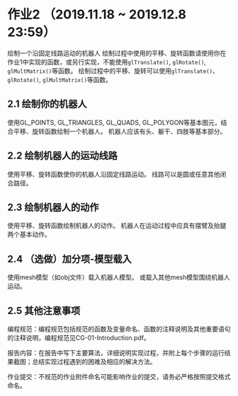 # 作业2 （2019.11.18 ~ 2019.12.8 23:59）

绘制一个沿固定线路运动的机器人
绘制过程中使用的平移、旋转函数请使用你在作业1中实现的函数，或另行实现，不能使用`glTranslate()`, `glRotate()`, `glMultMatrix()`等函数。 绘制过程中的平移、旋转可以使用`glTranslate()`、`glRotate()`, `glMultMatrix()`等函数。

## 2.1 绘制你的机器人
使用GL_POINTS, GL_TRIANGLES, GL_QUADS, GL_POLYGON等基本图元，结合平移、旋转函数绘制一个机器人。
机器人应该有头、躯干、四肢等基本部分。

## 2.2 绘制机器人的运动线路
使用平移、旋转函数使你的机器人沿固定线路运动。
线路可以是圆或任意其他闭合路径。

## 2.3 绘制机器人的动作
使用平移、旋转函数绘制机器人的动作。
机器人在运动过程中应具有摆臂及抬腿两个基本动作。

## 2.4 （选做）加分项-模型载入
使用mesh模型（如obj文件）载入机器人模型。
或载入其他mesh模型围绕机器人运动。

## 2.5 其他注意事项
编程规范：编程规范包括规范的函数及变量命名、函数的注释说明及其他重要语句的注释说明，编程规范见CG-01-Introduction.pdf。

报告内容：在报告中写下主要算法，详细说明实现过程，并附上每个步骤的运行结果截图；总结实现过程遇到的困难及相应的解决方法。

作业提交：不规范的作业附件命名可能影响作业的提交，请务必严格按照提交格式命名。
